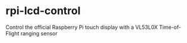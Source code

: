 # rpi-lcd-control
Control the official Raspberry Pi touch display with a VL53L0X Time-of-Flight ranging sensor
